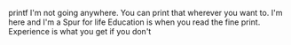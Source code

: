printf
I'm not going anywhere. You can print that wherever you want to. I'm here and I'm a Spur for life
Education is when you read the fine print. Experience is what you get if you don't

